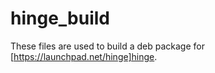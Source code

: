 hinge_build
===========

These files are used to build a deb package for [https://launchpad.net/hinge]hinge.

